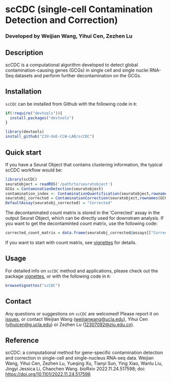 # scCDC (single-cell Contamination Detection and Correction)
### Developed by Weijian Wang, Yihui Cen, Zezhen Lu

## Description
scCDC is a computational algorithm developed to detect global contamination-causing genes (GCGs) in single cell and single nuclei RNA-Seq datasets and perform further decontamination on the GCGs.

## Installation

`scCDC` can be installed from Github with the following code in `R`:

``` R
if(!require("devtools")){
  install.packages("devtools")
}

library(devtools)
install_github("ZJU-UoE-CCW-LAB/scCDC")
```
## Quick start
If you have a Seurat Object that contains clustering information, the typical scCDC workflow would be:


``` R
library(scCDC)
seuratobject = readRDS('/path/to/seuratobject')
GCGs = ContaminationDetection(seuratobject)
contamination_index <- ContaminationQuantification(seuratobject,rownames(GCGs))
seuratobj_corrected = ContaminationCorrection(seuratobject,rownames(GCGs))
DefaultAssay(seuratobj_corrected) = "Corrected"
```

The decontaminated count matrix is stored in the 'Corrected' assay in the output Seurat Object, which can be directly used for downstram analysis. If you want to get the decontaminted count matrix, use the following code: 
```R
corrected_count_matrix = data.frame(seuratobj_corrected@assays[["Corrected"]]@counts)
```
If you want to start with count matrix, see [vignettes](https://htmlpreview.github.io/?https://github.com/ZJU-UoE-CCW-LAB/scCDC/blob/main/inst/doc/scCDC.html) for details.

## Usage

For detailed info on `scCDC` method and applications, please check out the package [vignettes](https://htmlpreview.github.io/?https://github.com/ZJU-UoE-CCW-LAB/scCDC/blob/main/inst/doc/scCDC.html), or with the following code in `R`: 

``` R
browseVignettes("scCDC")
```

## Contact

Any questions or suggestions on `scCDC` are welcomed! Please report it on [issues](https://github.com/ZJU-UoE-CCW-LAB/scCDC/issues), or contact Weijian Wang (<weijianwang@ucla.edu>), Yihui Cen (<yihuicen@g.ucla.edu>) or Zezhen Lu (<12307092@zju.edu.cn>).

## Reference
scCDC: a computational method for gene-specific contamination detection and correction in single-cell and single-nucleus RNA-seq data. Weijian Wang, Yihui Cen, Zezhen Lu, Yueqing Xu, Tianyi Sun, Ying Xiao, Wanlu Liu, Jingyi Jessica Li, Chaochen Wang. bioRxiv 2022.11.24.517598; doi: https://doi.org/10.1101/2022.11.24.517598
